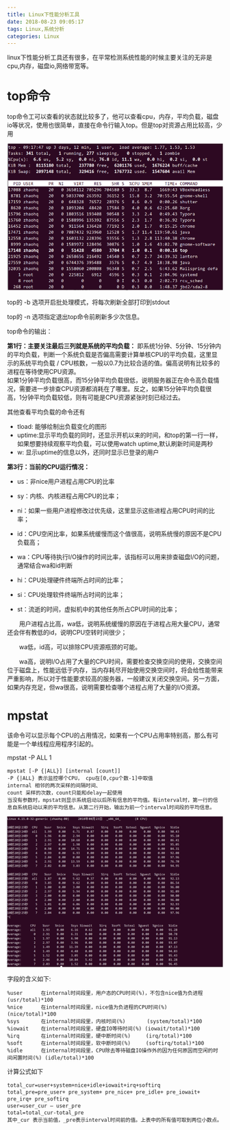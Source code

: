 ```yaml
---
title: Linux下性能分析工具
date: 2018-08-23 09:05:17
tags: Linux,系统分析
categories: Linux
---
```


linux下性能分析工具还有很多，在平常检测系统性能的时候主要关注的无非是cpu,内存，磁盘io,网络带宽等。

# top命令

top命令工可以查看的状态就比较多了，他可以查看cpu，内存，平均负载，磁盘io等状况，使用也很简单，直接在命令行输入top。但是top对资源占用比较高，少用

![](Linux下性能分析工具/top.png)

top的 -b 选项开启批处理模式，将每次刷新全部打印到stdout

top的 -n 选项指定退出top命令前刷新多少次信息。

top命令的输出：

**第1行：主要关注最后三列就是系统的平均负载：**
       即系统1分钟、5分钟、15分钟内的平均负载，判断一个系统负载是否偏高需要计算单核CPU的平均负载，这里显示的系统平均负载 / CPU核数，一般以0.7为比较合适的值。偏高说明有比较多的进程在等待使用CPU资源。         
       如果1分钟平均负载很高，而15分钟平均负载很低，说明服务器正在命令高负载情况，需要进一步排查CPU资源都消耗在了哪里。反之，如果15分钟平均负载很高，1分钟平均负载较低，则有可能是CPU资源紧张时刻已经过去。

其他查看平均负载的命令还有

- tload: 能够绘制出负载变化的图形
- uptime:显示平均负载的同时，还显示开机以来的时间，和top的第一行一样，如果想要持续观察平均负载，可以使用watch uptime,默认刷新时间是两秒
- w: 显示uptime的信息以外，还同时显示已登录的用户

**第3行：当前的CPU运行情况：**

- us：非nice用户进程占用CPU的比率

- sy：内核、内核进程占用CPU的比率；

- ni：如果一些用户进程修改过优先级，这里显示这些进程占用CPU时间的比率；

- id：CPU空闲比率，如果系统缓慢而这个值很高，说明系统慢的原因不是CPU负载高；

- wa：CPU等待执行I/O操作的时间比率，该指标可以用来排查磁盘I/O的问题，通常结合wa和id判断

- hi：CPU处理硬件终端所占时间的比率；

- si：CPU处理软件终端所占时间的比率；

- st：流逝的时间，虚拟机中的其他任务所占CPU时间的比率；


　　用户进程占比高，wa低，说明系统缓慢的原因在于进程占用大量CPU，通常还会伴有教低的id，说明CPU空转时间很少；

　　wa低，id高，可以排除CPU资源瓶颈的可能。　　

　　wa高，说明I/O占用了大量的CPU时间，需要检查交换空间的使用，交换空间位于磁盘上，性能远低于内存，当内存耗尽开始使用交换空间时，将会给性能带来严重影响，所以对于性能要求较高的服务器，一般建议关闭交换空间。另一方面，如果内存充足，但wa很高，说明需要检查哪个进程占用了大量的I/O资源。

# mpstat

该命令可以显示每个CPU的占用情况，如果有一个CPU占用率特别高，那么有可能是一个单线程应用程序引起的。

mpstat  -P ALL 1

```
mpstat [-P {|ALL}] [internal [count]]
-P {|ALL} 表示监控哪个CPU， cpu在[0,cpu个数-1]中取值
internal 相邻的两次采样的间隔时间、
count 采样的次数，count只能和delay一起使用
当没有参数时，mpstat则显示系统启动以后所有信息的平均值。有interval时，第一行的信息自系统启动以来的平均信息。从第二行开始，输出为前一个interval时间段的平均信息。
```

![](Linux下性能分析工具/mpstat.png)



字段的含义如下:

```
%user      在internal时间段里，用户态的CPU时间(%)，不包含nice值为负进程  (usr/total)*100
%nice      在internal时间段里，nice值为负进程的CPU时间(%)   (nice/total)*100
%sys       在internal时间段里，内核时间(%)       (system/total)*100
%iowait    在internal时间段里，硬盘IO等待时间(%) (iowait/total)*100
%irq       在internal时间段里，硬中断时间(%)     (irq/total)*100
%soft      在internal时间段里，软中断时间(%)     (softirq/total)*100
%idle      在internal时间段里，CPU除去等待磁盘IO操作外的因为任何原因而空闲的时间闲置时间(%) (idle/total)*100
```

计算公式如下

```
total_cur=user+system+nice+idle+iowait+irq+softirq
total_pre=pre_user+ pre_system+ pre_nice+ pre_idle+ pre_iowait+ pre_irq+ pre_softirq
user=user_cur – user_pre
total=total_cur-total_pre
其中_cur 表示当前值，_pre表示interval时间前的值。上表中的所有值可取到两位小数点。   
```






















